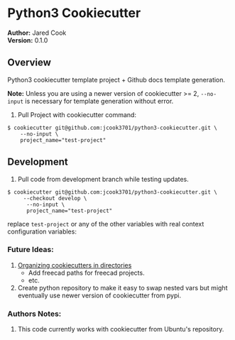 # Python3 Cookiecutter

__Author:__ Jared Cook  
__Version:__ 0.1.0  

## Overview
Python3 cookiecutter template project + Github docs template generation.  

__Note:__ Unless you are using a newer version of cookiecutter >= 2, ```--no-input``` is necessary for template generation without error.  

1. Pull Project with cookiecutter command:  
``` shell
$ cookiecutter git@github.com:jcook3701/python3-cookiecutter.git \
	--no-input \
	project_name="test-project"  
```

## Development

1. Pull code from development branch while testing updates.  

``` shell
$ cookiecutter git@github.com:jcook3701/python3-cookiecutter.git \
	 --checkout develop \
	  --no-input \
	  project_name="test-project"
```
replace ```test-project``` or any of the other variables with real context configuration variables:  

### Future Ideas:  
1. [Organizing cookiecutters in directories](https://cookiecutter.readthedocs.io/en/latest/advanced/directories.html#organizing-cookiecutters-in-directories)  
   * Add freecad paths for freecad projects.  
   * etc.  
2. Create python repository to make it easy to swap nested vars but might eventually use newer version of cookiecutter from pypi.  

### Authors Notes:  
1. This code currently works with cookiecutter from Ubuntu's repository.  
